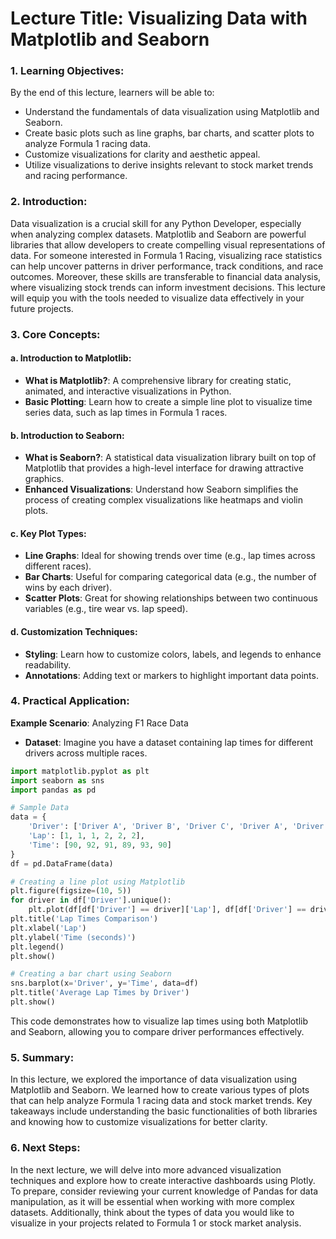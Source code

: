 # Lecture Title: Visualizing Data with Matplotlib and Seaborn

### 1. Learning Objectives:
By the end of this lecture, learners will be able to:
- Understand the fundamentals of data visualization using Matplotlib and Seaborn.
- Create basic plots such as line graphs, bar charts, and scatter plots to analyze Formula 1 racing data.
- Customize visualizations for clarity and aesthetic appeal.
- Utilize visualizations to derive insights relevant to stock market trends and racing performance.

### 2. Introduction:
Data visualization is a crucial skill for any Python Developer, especially when analyzing complex datasets. Matplotlib and Seaborn are powerful libraries that allow developers to create compelling visual representations of data. For someone interested in Formula 1 Racing, visualizing race statistics can help uncover patterns in driver performance, track conditions, and race outcomes. Moreover, these skills are transferable to financial data analysis, where visualizing stock trends can inform investment decisions. This lecture will equip you with the tools needed to visualize data effectively in your future projects.

### 3. Core Concepts:
#### a. Introduction to Matplotlib:
- **What is Matplotlib?**: A comprehensive library for creating static, animated, and interactive visualizations in Python.
- **Basic Plotting**: Learn how to create a simple line plot to visualize time series data, such as lap times in Formula 1 races.

#### b. Introduction to Seaborn:
- **What is Seaborn?**: A statistical data visualization library built on top of Matplotlib that provides a high-level interface for drawing attractive graphics.
- **Enhanced Visualizations**: Understand how Seaborn simplifies the process of creating complex visualizations like heatmaps and violin plots.

#### c. Key Plot Types:
- **Line Graphs**: Ideal for showing trends over time (e.g., lap times across different races).
- **Bar Charts**: Useful for comparing categorical data (e.g., the number of wins by each driver).
- **Scatter Plots**: Great for showing relationships between two continuous variables (e.g., tire wear vs. lap speed).

#### d. Customization Techniques:
- **Styling**: Learn how to customize colors, labels, and legends to enhance readability.
- **Annotations**: Adding text or markers to highlight important data points.

### 4. Practical Application:
**Example Scenario**: Analyzing F1 Race Data
- **Dataset**: Imagine you have a dataset containing lap times for different drivers across multiple races.
  
```python
import matplotlib.pyplot as plt
import seaborn as sns
import pandas as pd

# Sample Data
data = {
    'Driver': ['Driver A', 'Driver B', 'Driver C', 'Driver A', 'Driver B', 'Driver C'],
    'Lap': [1, 1, 1, 2, 2, 2],
    'Time': [90, 92, 91, 89, 93, 90]
}
df = pd.DataFrame(data)

# Creating a line plot using Matplotlib
plt.figure(figsize=(10, 5))
for driver in df['Driver'].unique():
    plt.plot(df[df['Driver'] == driver]['Lap'], df[df['Driver'] == driver]['Time'], marker='o', label=driver)
plt.title('Lap Times Comparison')
plt.xlabel('Lap')
plt.ylabel('Time (seconds)')
plt.legend()
plt.show()

# Creating a bar chart using Seaborn
sns.barplot(x='Driver', y='Time', data=df)
plt.title('Average Lap Times by Driver')
plt.show()
```
This code demonstrates how to visualize lap times using both Matplotlib and Seaborn, allowing you to compare driver performances effectively.

### 5. Summary:
In this lecture, we explored the importance of data visualization using Matplotlib and Seaborn. We learned how to create various types of plots that can help analyze Formula 1 racing data and stock market trends. Key takeaways include understanding the basic functionalities of both libraries and knowing how to customize visualizations for better clarity.

### 6. Next Steps:
In the next lecture, we will delve into more advanced visualization techniques and explore how to create interactive dashboards using Plotly. To prepare, consider reviewing your current knowledge of Pandas for data manipulation, as it will be essential when working with more complex datasets. Additionally, think about the types of data you would like to visualize in your projects related to Formula 1 or stock market analysis.